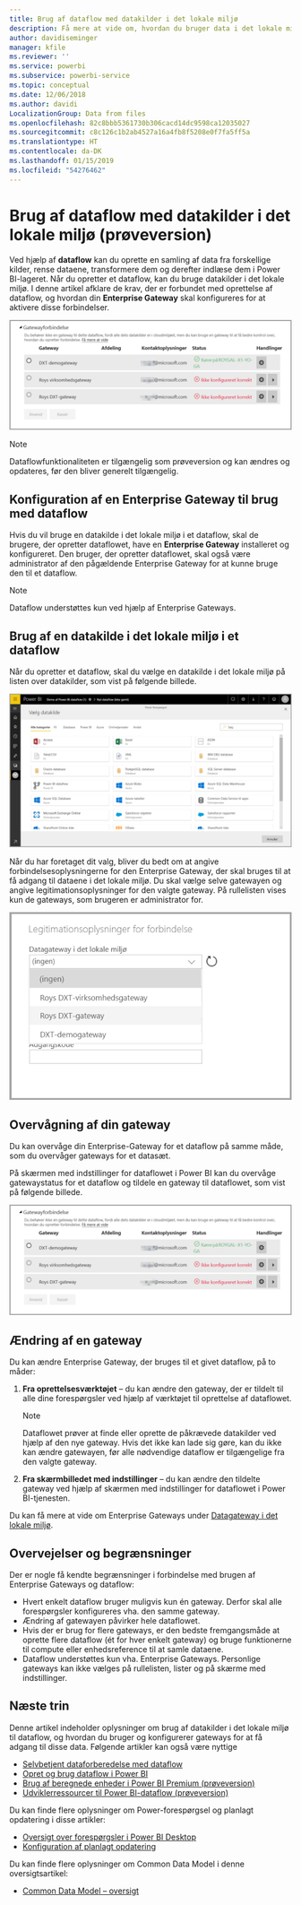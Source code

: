 ```yaml
---
title: Brug af dataflow med datakilder i det lokale miljø
description: Få mere at vide om, hvordan du bruger data i det lokale miljø i dataflow
author: davidiseminger
manager: kfile
ms.reviewer: ''
ms.service: powerbi
ms.subservice: powerbi-service
ms.topic: conceptual
ms.date: 12/06/2018
ms.author: davidi
LocalizationGroup: Data from files
ms.openlocfilehash: 82c8bbb5361730b306cacd14dc9598ca12035027
ms.sourcegitcommit: c8c126c1b2ab4527a16a4fb8f5208e0f7fa5ff5a
ms.translationtype: HT
ms.contentlocale: da-DK
ms.lasthandoff: 01/15/2019
ms.locfileid: "54276462"
---
```

# <a name="using-dataflows-with-on-premises-data-sources-preview"></a>Brug af dataflow med datakilder i det lokale miljø (prøveversion)

Ved hjælp af **dataflow** kan du oprette en samling af data fra forskellige kilder, rense dataene, transformere dem og derefter indlæse dem i Power BI-lageret. Når du opretter et dataflow, kan du bruge datakilder i det lokale miljø. I denne artikel afklare de krav, der er forbundet med oprettelse af dataflow, og hvordan din **Enterprise Gateway** skal konfigureres for at aktivere disse forbindelser.

![Dataflow og gateways](media/service-dataflows-onpremises-gateways/onpremises-gateways_01.png)

> [!NOTE]
> Dataflowfunktionaliteten er tilgængelig som prøveversion og kan ændres og opdateres, før den bliver generelt tilgængelig.
 
## <a name="configuring-an-enterprise-gateway-for-use-with-dataflows"></a>Konfiguration af en Enterprise Gateway til brug med dataflow

Hvis du vil bruge en datakilde i det lokale miljø i et dataflow, skal de brugere, der opretter dataflowet, have en **Enterprise Gateway** installeret og konfigureret. Den bruger, der opretter dataflowet, skal også være administrator af den pågældende Enterprise Gateway for at kunne bruge den til et dataflow.

> [!NOTE]
> Dataflow understøttes kun ved hjælp af Enterprise Gateways.

## <a name="using-an-on-premises-data-source-in-a-dataflow"></a>Brug af en datakilde i det lokale miljø i et dataflow

Når du opretter et dataflow, skal du vælge en datakilde i det lokale miljø på listen over datakilder, som vist på følgende billede.

![Vælg en datakilde i det lokale miljø](media/service-dataflows-onpremises-gateways/onpremises-gateways_02a.png)

Når du har foretaget dit valg, bliver du bedt om at angive forbindelsesoplysningerne for den Enterprise Gateway, der skal bruges til at få adgang til dataene i det lokale miljø. Du skal vælge selve gatewayen og angive legitimationsoplysninger for den valgte gateway. På rullelisten vises kun de gateways, som brugeren er administrator for.

![Angiv forbindelsesoplysninger](media/service-dataflows-onpremises-gateways/onpremises-gateways_03.png)

## <a name="monitoring-your-gateway"></a>Overvågning af din gateway

Du kan overvåge din Enterprise-Gateway for et dataflow på samme måde, som du overvåger gateways for et datasæt.

På skærmen med indstillinger for dataflowet i Power BI kan du overvåge gatewaystatus for et dataflow og tildele en gateway til dataflowet, som vist på følgende billede.

![Overvågning af gatewayen](media/service-dataflows-onpremises-gateways/onpremises-gateways_01.png)

## <a name="changing-a-gateway"></a>Ændring af en gateway

Du kan ændre Enterprise Gateway, der bruges til et givet dataflow, på to måder:

1. **Fra oprettelsesværktøjet** – du kan ændre den gateway, der er tildelt til alle dine forespørgsler ved hjælp af værktøjet til oprettelse af dataflowet.

    > [!NOTE]
    > Dataflowet prøver at finde eller oprette de påkrævede datakilder ved hjælp af den nye gateway. Hvis det ikke kan lade sig gøre, kan du ikke kan ændre gatewayen, før alle nødvendige dataflow er tilgængelige fra den valgte gateway.

2. **Fra skærmbilledet med indstillinger** – du kan ændre den tildelte gateway ved hjælp af skærmen med indstillinger for dataflowet i Power BI-tjenesten.

Du kan få mere at vide om Enterprise Gateways under [Datagateway i det lokale miljø](service-gateway-onprem.md).

## <a name="considerations-and-limitations"></a>Overvejelser og begrænsninger

Der er nogle få kendte begrænsninger i forbindelse med brugen af Enterprise Gateways og dataflow:

* Hvert enkelt dataflow bruger muligvis kun én gateway. Derfor skal alle forespørgsler konfigureres vha. den samme gateway.
* Ændring af gatewayen påvirker hele dataflowet.
* Hvis der er brug for flere gateways, er den bedste fremgangsmåde at oprette flere dataflow (ét for hver enkelt gateway) og bruge funktionerne til compute eller enhedsreference til at samle dataene.
* Dataflow understøttes kun vha. Enterprise Gateways. Personlige gateways kan ikke vælges på rullelisten, lister og på skærme med indstillinger.


## <a name="next-steps"></a>Næste trin

Denne artikel indeholder oplysninger om brug af datakilder i det lokale miljø til dataflow, og hvordan du bruger og konfigurerer gateways for at få adgang til disse data. Følgende artikler kan også være nyttige

* [Selvbetjent dataforberedelse med dataflow](service-dataflows-overview.md)
* [Opret og brug dataflow i Power BI](service-dataflows-create-use.md)
* [Brug af beregnede enheder i Power BI Premium (prøveversion)](service-dataflows-computed-entities-premium.md)
* [Udviklerressourcer til Power BI-dataflow (prøveversion)](service-dataflows-developer-resources.md)

Du kan finde flere oplysninger om Power-forespørgsel og planlagt opdatering i disse artikler:
* [Oversigt over forespørgsler i Power BI Desktop](desktop-query-overview.md)
* [Konfiguration af planlagt opdatering](refresh-scheduled-refresh.md)

Du kan finde flere oplysninger om Common Data Model i denne oversigtsartikel:
* [Common Data Model – oversigt](https://docs.microsoft.com/powerapps/common-data-model/overview)

